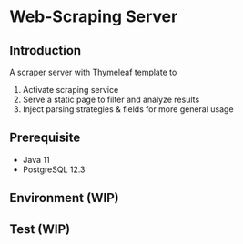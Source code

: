 # Web-Scraping Server

## Introduction
A scraper server with Thymeleaf template to 
1. Activate scraping service 
2. Serve a static page to filter and analyze results
3. Inject parsing strategies & fields for more general usage   

## Prerequisite

- Java 11
- PostgreSQL 12.3

## Environment (WIP)

## Test (WIP)

